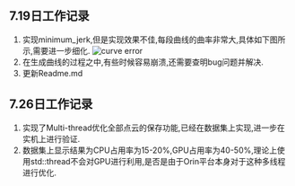 ## 7.19日工作记录
1. 实现minimum_jerk,但是实现效果不佳,每段曲线的曲率非常大,具体如下图所示,需要进一步细化.
![curve error](./planner/doc/Update%20Record/image.png)
2. 在生成曲线的过程之中,有些时候容易崩溃,还需要查明bug问题并解决.
3. 更新Readme.md

## 7.26日工作记录
1. 实现了Multi-thread优化全部点云的保存功能,已经在数据集上实现,进一步在实机上进行验证.
2. 数据集上显示结果为CPU占用率为15-20%,GPU占用率为40-50%,理论上使用std::thread不会对GPU进行利用,是否是由于Orin平台本身对于这种多线程进行优化.
